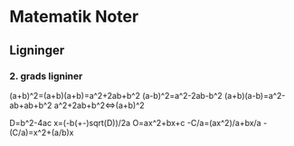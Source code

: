 
# Matematik Noter

## Ligninger

### 2. grads ligniner

(a+b)^2=(a+b)(a+b)=a^2+2ab+b^2
(a-b)^2=a^2-2ab-b^2
(a+b)(a-b)=a^2-ab+ab+b^2
a^2+2ab+b^2<=>(a+b)^2

D=b^2-4ac
x=(-b(+-)sqrt(D))/2a
O=ax^2+bx+c
-C/a=(ax^2)/a+bx/a
-(C/a)=x^2+(a/b)x
